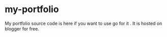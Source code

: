 # my-portfolio
My portfolio source code is here if you want to use go for it . It is hosted on blogger for free.
